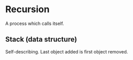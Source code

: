 # Recursion

A process which calls itself.

## Stack (data structure)

Self-describing. Last object added is first object removed.

